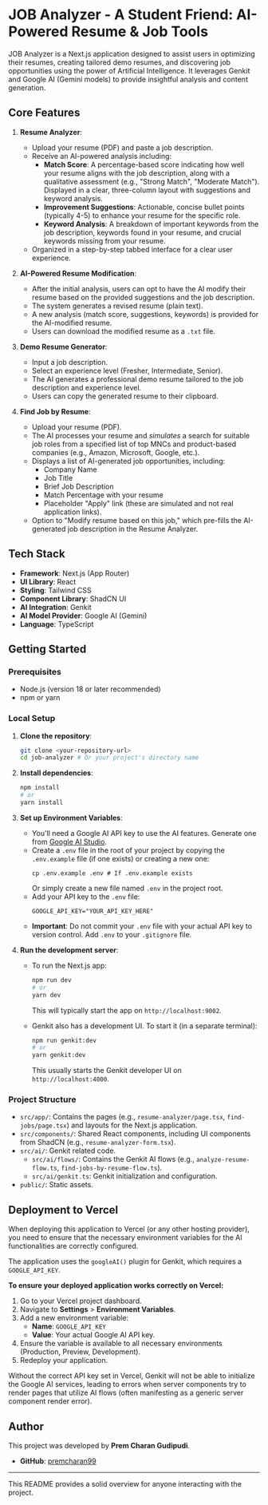
# JOB Analyzer - A Student Friend: AI-Powered Resume & Job Tools

JOB Analyzer is a Next.js application designed to assist users in optimizing their resumes, creating tailored demo resumes, and discovering job opportunities using the power of Artificial Intelligence. It leverages Genkit and Google AI (Gemini models) to provide insightful analysis and content generation.

## Core Features

1.  **Resume Analyzer**:
    *   Upload your resume (PDF) and paste a job description.
    *   Receive an AI-powered analysis including:
        *   **Match Score**: A percentage-based score indicating how well your resume aligns with the job description, along with a qualitative assessment (e.g., "Strong Match", "Moderate Match"). Displayed in a clear, three-column layout with suggestions and keyword analysis.
        *   **Improvement Suggestions**: Actionable, concise bullet points (typically 4-5) to enhance your resume for the specific role.
        *   **Keyword Analysis**: A breakdown of important keywords from the job description, keywords found in your resume, and crucial keywords missing from your resume.
    *   Organized in a step-by-step tabbed interface for a clear user experience.

2.  **AI-Powered Resume Modification**:
    *   After the initial analysis, users can opt to have the AI modify their resume based on the provided suggestions and the job description.
    *   The system generates a revised resume (plain text).
    *   A new analysis (match score, suggestions, keywords) is provided for the AI-modified resume.
    *   Users can download the modified resume as a `.txt` file.

3.  **Demo Resume Generator**:
    *   Input a job description.
    *   Select an experience level (Fresher, Intermediate, Senior).
    *   The AI generates a professional demo resume tailored to the job description and experience level.
    *   Users can copy the generated resume to their clipboard.

4.  **Find Job by Resume**:
    *   Upload your resume (PDF).
    *   The AI processes your resume and *simulates* a search for suitable job roles from a specified list of top MNCs and product-based companies (e.g., Amazon, Microsoft, Google, etc.).
    *   Displays a list of AI-generated job opportunities, including:
        *   Company Name
        *   Job Title
        *   Brief Job Description
        *   Match Percentage with your resume
        *   Placeholder "Apply" link (these are simulated and not real application links).
    *   Option to "Modify resume based on this job," which pre-fills the AI-generated job description in the Resume Analyzer.

## Tech Stack

*   **Framework**: Next.js (App Router)
*   **UI Library**: React
*   **Styling**: Tailwind CSS
*   **Component Library**: ShadCN UI
*   **AI Integration**: Genkit
*   **AI Model Provider**: Google AI (Gemini)
*   **Language**: TypeScript

## Getting Started

### Prerequisites

*   Node.js (version 18 or later recommended)
*   npm or yarn

### Local Setup

1.  **Clone the repository**:
    ```bash
    git clone <your-repository-url>
    cd job-analyzer # Or your project's directory name
    ```

2.  **Install dependencies**:
    ```bash
    npm install
    # or
    yarn install
    ```

3.  **Set up Environment Variables**:
    *   You'll need a Google AI API key to use the AI features. Generate one from [Google AI Studio](https://aistudio.google.com/).
    *   Create a `.env` file in the root of your project by copying the `.env.example` file (if one exists) or creating a new one:
        ```
        cp .env.example .env # If .env.example exists
        ```
        Or simply create a new file named `.env` in the project root.
    *   Add your API key to the `.env` file:
        ```env
        GOOGLE_API_KEY="YOUR_API_KEY_HERE"
        ```
    *   **Important**: Do not commit your `.env` file with your actual API key to version control. Add `.env` to your `.gitignore` file.

4.  **Run the development server**:
    *   To run the Next.js app:
        ```bash
        npm run dev
        # or
        yarn dev
        ```
        This will typically start the app on `http://localhost:9002`.

    *   Genkit also has a development UI. To start it (in a separate terminal):
        ```bash
        npm run genkit:dev
        # or
        yarn genkit:dev
        ```
        This usually starts the Genkit developer UI on `http://localhost:4000`.

### Project Structure

*   `src/app/`: Contains the pages (e.g., `resume-analyzer/page.tsx`, `find-jobs/page.tsx`) and layouts for the Next.js application.
*   `src/components/`: Shared React components, including UI components from ShadCN (e.g., `resume-analyzer-form.tsx`).
*   `src/ai/`: Genkit related code.
    *   `src/ai/flows/`: Contains the Genkit AI flows (e.g., `analyze-resume-flow.ts`, `find-jobs-by-resume-flow.ts`).
    *   `src/ai/genkit.ts`: Genkit initialization and configuration.
*   `public/`: Static assets.

## Deployment to Vercel

When deploying this application to Vercel (or any other hosting provider), you need to ensure that the necessary environment variables for the AI functionalities are correctly configured.

The application uses the `googleAI()` plugin for Genkit, which requires a `GOOGLE_API_KEY`.

**To ensure your deployed application works correctly on Vercel:**

1.  Go to your Vercel project dashboard.
2.  Navigate to **Settings** > **Environment Variables**.
3.  Add a new environment variable:
    *   **Name**: `GOOGLE_API_KEY`
    *   **Value**: Your actual Google AI API key.
4.  Ensure the variable is available to all necessary environments (Production, Preview, Development).
5.  Redeploy your application.

Without the correct API key set in Vercel, Genkit will not be able to initialize the Google AI services, leading to errors when server components try to render pages that utilize AI flows (often manifesting as a generic server component render error).

## Author

This project was developed by **Prem Charan Gudipudi**.

*   **GitHub**: [premcharan99](https://github.com/premcharan99)

---

This README provides a solid overview for anyone interacting with the project.
